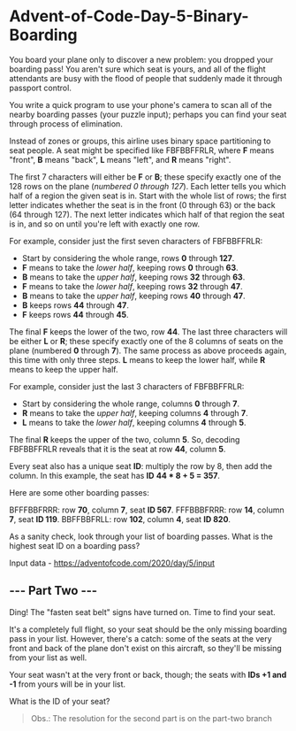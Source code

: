 # Advent-of-Code-Day-5-Binary-Boarding

You board your plane only to discover a new problem: you dropped your boarding pass! You aren't sure which seat is yours, and all of the flight attendants are busy with the flood of people that suddenly made it through passport control.

You write a quick program to use your phone's camera to scan all of the nearby boarding passes (your puzzle input); perhaps you can find your seat through process of elimination.

Instead of zones or groups, this airline uses binary space partitioning to seat people. A seat might be specified like FBFBBFFRLR, where **F** means "front", **B** means "back", **L** means "left", and **R** means "right".

The first 7 characters will either be **F** or **B**; these specify exactly one of the 128 rows on the plane (*numbered 0 through 127*). Each letter tells you which half of a region the given seat is in. Start with the whole list of rows; the first letter indicates whether the seat is in the front (0 through 63) or the back (64 through 127). The next letter indicates which half of that region the seat is in, and so on until you're left with exactly one row.

For example, consider just the first seven characters of FBFBBFFRLR:

 - Start by considering the whole range, rows **0** through **127**.
 - **F** means to take the *lower half*, keeping rows **0** through **63**.
 - **B** means to take the *upper half*, keeping rows **32** through **63**.
 - **F** means to take the *lower half*, keeping rows **32** through **47**.
 - **B** means to take the *upper half*, keeping rows **40** through **47**.
 - **B** keeps rows **44** through **47**.
 - **F** keeps rows **44** through **45**.
 
The final **F** keeps the lower of the two, row **44**.
The last three characters will be either **L** or **R**; these specify exactly one of the 8 columns of seats on the plane (numbered **0** through **7**). The same process as above proceeds again, this time with only three steps. **L** means to keep the lower half, while **R** means to keep the upper half.

For example, consider just the last 3 characters of FBFBBFFRLR:

 - Start by considering the whole range, columns **0** through **7**.
 - **R** means to take the *upper half*, keeping columns **4** through **7**.
 - **L** means to take the *lower half*, keeping columns **4** through **5**.
 
The final **R** keeps the upper of the two, column **5**.
So, decoding FBFBBFFRLR reveals that it is the seat at row **44**, column **5**.

Every seat also has a unique seat **ID**: multiply the row by 8, then add the column. In this example, the seat has **ID** **44 * 8 + 5 = 357**.

Here are some other boarding passes:

BFFFBBFRRR: row **70**, column **7**, seat **ID 567**.
FFFBBBFRRR: row **14**, column **7**, seat **ID 119**.
BBFFBBFRLL: row **102**, column **4**, seat **ID 820**.

As a sanity check, look through your list of boarding passes. What is the highest seat ID on a boarding pass?

Input data - https://adventofcode.com/2020/day/5/input

## --- Part Two ---

Ding! The "fasten seat belt" signs have turned on. Time to find your seat.

It's a completely full flight, so your seat should be the only missing boarding pass in your list. However, there's a catch: some of the seats at the very front and back of the plane don't exist on this aircraft, so they'll be missing from your list as well.

Your seat wasn't at the very front or back, though; the seats with **IDs +1 and -1** from yours will be in your list.

What is the ID of your seat?

> Obs.: The resolution for the second part is on the part-two branch
